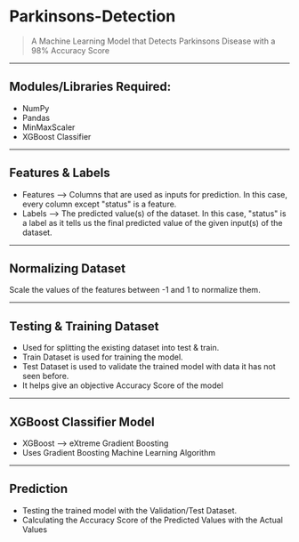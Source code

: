 # Parkinsons-Detection
> A Machine Learning Model that Detects Parkinsons Disease with a 98% Accuracy Score

____

## Modules/Libraries Required:
 - NumPy
 - Pandas
 - MinMaxScaler
 - XGBoost Classifier

____

## Features & Labels
 - Features --> Columns that are used as inputs for prediction. In this case, every column except "status" is a feature.
 - Labels --> The predicted value(s) of the dataset.  In this case, "status" is a label as it tells us the final predicted value of the given input(s) of the dataset.

____

## Normalizing Dataset
 Scale the values of the features between -1 and 1 to normalize them.

____

## Testing & Training Dataset
 - Used for splitting the existing dataset into test & train.
 - Train Dataset is used for training the model.
 - Test Dataset is used to validate the trained model with data it has not seen before.
 - It helps give an objective Accuracy Score of the model

____

## XGBoost Classifier Model
 - XGBoost --> eXtreme Gradient Boosting
 - Uses Gradient Boosting Machine Learning Algorithm

____

## Prediction
 - Testing the trained model with the Validation/Test Dataset.
 - Calculating the Accuracy Score of the Predicted Values with the Actual Values

